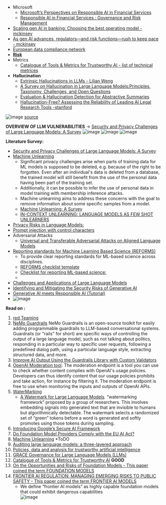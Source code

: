 - Microsoft
   - [Microsoft’s Perspectives on Responsible AI in Financial Services](https://aka.ms/AA6ezp5)
   - [Responsible AI in Financial Services : Governance and Risk Management](https://aka.ms/AA6ezp7)
- [Scaling gen AI in banking: Choosing the best operating model -mckinsey](https://www.mckinsey.com/industries/financial-services/our-insights/scaling-gen-ai-in-banking-choosing-the-best-operating-model#/)
- [As gen AI advances, regulators—and risk functions—rush to keep pace - mckinsey](https://www.mckinsey.com/~/media/mckinsey/business%20functions/risk/our%20insights/as%20gen%20ai%20advances%20regulators%20and%20risk%20functions%20rush%20to%20keep%20pace/as-gen-ai-advances-regulators-and-risk-functions-rush-to-keep-pace-vf.pdf?shouldIndex=false)
- [European data compliance network](https://eadpp.insightz.io/overview)
- [<b>Risk</b>](https://github.com/harirajeev/learn_LLMS/blob/main/risk.md)
- Metrics
   - [Catalogue of Tools & Metrics for Trustworthy AI - list of technical metrices](https://oecd.ai/en/catalogue/metrics?page=2)
- <b>Hallucination</b>
   - [Extrinsic Hallucinations in LLMs - Lilian Weng](https://lilianweng.github.io/posts/2024-07-07-hallucination/_)  
   - [A Survey on Hallucination in Large Language Models:Principles, Taxonomy, Challenges, and Open Questions](https://arxiv.org/pdf/2311.05232.pdf)     
   - [Evaluation & Hallucination Detection for Abstractive Summaries](https://eugeneyan.com/writing/abstractive/?utm_source=convertkit&utm_medium=email&utm_campaign=%F0%9F%93%88+How+DeepL+monitors+ML+in+production+%26+ML+observability+course+notes%20-%2012074149)
   - [Hallucination-Free? Assessing the Reliability of Leading AI Legal Research Tools -stanford](https://dho.stanford.edu/wp-content/uploads/Legal_RAG_Hallucinations.pdf)

![image](https://github.com/harirajeev/learn_LLMS/assets/13446418/a4ace62b-760e-4600-8979-09e98385f951)
[source](https://ksankar.medium.com/part-2-chatgpt-threat-vectors-guardrails-for-llmops-dbca8e0e68d4_)

<b>OVERVIEW OF LLM VULNERABILITIES</b> -> [Security and Privacy Challenges of Large Language Models: A Survey](https://arxiv.org/pdf/2402.00888.pdf)
![image](https://github.com/harirajeev/learn_LLMS/assets/13446418/d7db63ec-2ea1-480f-98f0-970292ef475e)
![image](https://github.com/harirajeev/learn_LLMS/assets/13446418/fa6287ba-b704-4947-a04c-14ea702ff30f)
![image](https://github.com/harirajeev/learn_LLMS/assets/13446418/946afa32-03b4-4547-b707-8b7b278a7f7a)

<b>Literature Survey:</b>
-  [Security and Privacy Challenges of Large Language Models: A Survey](https://arxiv.org/pdf/2402.00888.pdf)
-  [Machine Unlearning](https://ai.googleblog.com/2023/06/announcing-first-machine-unlearning.html)
      - Significant privacy challenges arise when parts of training data for ML models is supposed to be deleted, e.g. because of the right to be forgotten. Even after an individual's data is deleted from a database, the trained model will still benefit from the use of the personal data having been part of the training set.
      - Additionally, it can be possible to infer the use of personal data in model training with membership inference attacks.
      - Machine unlearning aims to address these concerns with the goal to remove information about some specific samples from a model.
      - [Machine Unlearning: A Survey](https://dl.acm.org/doi/pdf/10.1145/3603620)
      - [IN-CONTEXT UNLEARNING: LANGUAGE MODELS AS FEW SHOT UNLEARNERS](https://arxiv.org/pdf/2310.07579.pdf)
-  [Privacy Risks in Language Models:](https://github.com/harirajeev/learn_LLMS/blob/main/PrivacyRiskInLLM.md)
-  [Prompt injection with control characters](https://dropbox.tech/machine-learning/prompt-injection-with-control-characters-openai-chatgpt-llm)
-  Adversarial Attacks
      - [Universal and Transferable Adversarial Attacks on Aligned Language Models](https://arxiv.org/pdf/2307.15043.pdf)       
-  [Reporting standards for Machine Learning Based Science (REFORMS)](https://reforms.cs.princeton.edu/?utm_source=substack&utm_medium=email)
      -  To provide clear reporting standards for ML-based science across disciplines.       
      -  [REFORMS checklist template](https://reforms.cs.princeton.edu/appendices.pdf?utm_source=substack&utm_medium=email)
      -  [Checklist for reporting ML-based science:](https://reforms.cs.princeton.edu/obermeyer-sample.pdf)
      -        
- [Challenges and Applications of Large Language Models](https://arxiv.org/pdf/2307.10169.pdf)
- [Identifying and Mitigating the Security Risks of Generative AI](https://arxiv.org/pdf/2308.14840.pdf)
- [Generative AI meets Responsible AI (Tutorial)](https://sites.google.com/view/responsible-gen-ai-tutorial/home?authuser=0)
- ![image](https://github.com/harirajeev/learn_LLMS/assets/13446418/f5868d1d-6fe7-40b4-ae8a-4a1d2007122c)

<b>Read on :</b>

1. [red Teaming](https://huggingface.co/blog/red-teaming)
2. [NeMo Guardrails](https://github.com/NVIDIA/NeMo-Guardrails)
           NeMo Guardrails is an open-source toolkit for easily adding programmable guardrails to LLM-based conversational systems. Guardrails (or "rails" for short) are specific ways of controlling the output of a large language model, such as not talking about politics, responding in a particular way to specific user requests, following a predefined dialog path, using a particular language style, extracting structured data, and more.
3. [Improve AI Output Using the Guardrails Library with Custom Validators](https://www.mikulskibartosz.name/guardrails-ai-advanced-validators/)    
4. [OpenAI Moderation tool](https://platform.openai.com/docs/guides/moderation/overview).
       The moderation endpoint is a tool you can use to check whether content complies with OpenAI's usage policies. Developers can thus identify content that our usage policies prohibits and take action, for instance by filtering it. The moderation endpoint is free to use when monitoring the inputs and outputs of OpenAI APIs.
4. [WaterMarking](https://github.com/harirajeev/learn_LLMS/blob/main/WaterMarking)
   - [A Watermark for Large Language Models](https://arxiv.org/abs/2301.10226). “watermarking framework” proposed by a group of researchers. This involves embedding signals into generated text that are invisible to humans but algorithmically detectable. The watermark selects a randomized set of “green” tokens before a word is generated and softly promotes using those tokens during sampling.
6. [Introducing Google’s Secure AI Framework](https://blog.google/technology/safety-security/introducing-googles-secure-ai-framework/)
7. [Do Foundation Model Providers Comply with the EU AI Act?](https://crfm.stanford.edu/2023/06/15/eu-ai-act.html)
8. [Machine Unlearning](https://ai.googleblog.com/2023/06/announcing-first-machine-unlearning.html)  *ToDO
9. [Auditing large language models: a three-layered approach](https://link.springer.com/article/10.1007/s43681-023-00289-2)
10. [Policies, data and analysis for trustworthy artificial intelligence](https://oecd.ai/en/)
11. [GRACE Governance for Large Language Models (LLMs)](https://2021.ai/grace-governance-llm/)
12. [Catalogue of Tools & Metrics for Trustworthy AI](https://oecd.ai/en/catalogue/tools) <b>GOOD</b>
13. [On the Opportunities and Risks of Foundation Models - This paper coined the term FOUNDATION MODELS](https://arxiv.org/pdf/2108.07258.pdf)
14. [FRONTIER AI REGULATION: MANAGING EMERGING RISKS TO PUBLIC SAFETY - This paper coined the term FRONTIER AI MODELS](https://arxiv.org/pdf/2307.03718.pdf)
    -  We define “frontier AI models” as highly capable foundation models that could exhibit dangerous capabilities    
![image](https://github.com/harirajeev/learn_LLMS/assets/13446418/20cfa986-fd5d-4dd0-a02d-4a877b4eed94)
